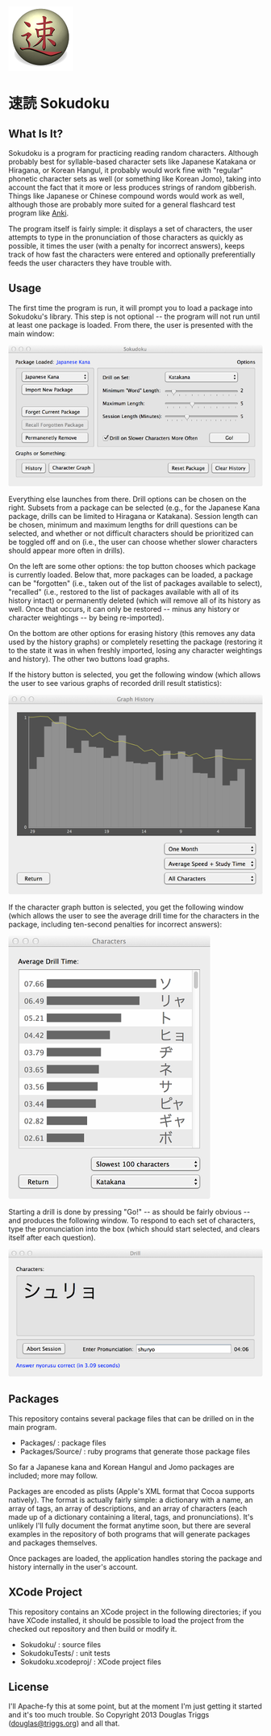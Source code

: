 ![alt logo](Assets/Icon128.png)
# 速読 Sokudoku

## What Is It?

Sokudoku is a program for practicing reading random characters.
Although probably best for syllable-based character sets like Japanese
Katakana or Hiragana, or Korean Hangul, it probably would work fine
with "regular" phonetic character sets as well (or something like
Korean Jomo), taking into account the fact that it more or less
produces strings of random gibberish.  Things like Japanese or Chinese
compound words would work as well, although those are probably more
suited for a general flashcard test program like
[Anki](http://ankisrs.net/).

The program itself is fairly simple: it displays a set of characters,
the user attempts to type in the pronunciation of those characters as
quickly as possible, it times the user (with a penalty for incorrect
answers), keeps track of how fast the characters were entered and
optionally preferentially feeds the user characters they have trouble
with.

## Usage

The first time the program is run, it will prompt you to load a
package into Sokudoku's library.  This step is not optional -- the
program will not run until at least one package is loaded.  From
there, the user is presented with the main window:

![alt main window](Assets/mainwindow.png)

Everything else launches from there.  Drill options can be chosen on
the right.  Subsets from a package can be selected (e.g., for the
Japanese Kana package, drills can be limited to Hiragana or Katakana).
Session length can be chosen, minimum and maximum lengths for drill
questions can be selected, and whether or not difficult characters
should be prioritized can be toggled off and on (i.e., the user can
choose whether slower characters should appear more often in drills).

On the left are some other options: the top button chooses which
package is currently loaded.  Below that, more packages can be loaded,
a package can be "forgotten" (i.e., taken out of the list of packages
available to select), "recalled" (i.e., restored to the list of
packages available with all of its history intact) or permanently
deleted (which will remove all of its history as well.  Once that
occurs, it can only be restored -- minus any history or character
weightings -- by being re-imported).

On the bottom are other options for erasing history (this removes any
data used by the history graphs) or completely resetting the package
(restoring it to the state it was in when freshly imported, losing any
character weightings and history).  The other two buttons load graphs.

If the history button is selected, you get the following window (which
allows the user to see various graphs of recorded drill result
statistics):

![alt character window](Assets/graphwindow.png)

If the character graph button is selected, you get the following
window (which allows the user to see the average drill time for the
characters in the package, including ten-second penalties for
incorrect answers):

![alt character window](Assets/characterwindow.png)

Starting a drill is done by pressing "Go!" -- as should be fairly
obvious -- and produces the following window.  To respond to each
set of characters, type the pronunciation into the box (which should
start selected, and clears itself after each question).

![alt drill window](Assets/drillwindow.png)

## Packages

This repository contains several package files that can be drilled on
in the main program.

- Packages/ : package files
- Packages/Source/ : ruby programs that generate those package files

So far a Japanese kana and Korean Hangul and Jomo packages are included;
more may follow.

Packages are encoded as plists (Apple's XML format that Cocoa supports
natively).  The format is actually fairly simple: a dictionary with a
name, an array of tags, an array of descriptions, and an array of
characters (each made up of a dictionary containing a literal, tags,
and pronunciations).  It's unlikely I'll fully document the format
anytime soon, but there are several examples in the repository of both
programs that will generate packages and packages themselves.

Once packages are loaded, the application handles storing the package
and history internally in the user's account.

## XCode Project

This repository contains an XCode project in the following
directories; if you have XCode installed, it should be possible to
load the project from the checked out repository and then build or
modify it.

- Sokudoku/ : source files
- SokudokuTests/ : unit tests
- Sokudoku.xcodeproj/ : XCode project files

## License

I'll Apache-fy this at some point, but at the moment I'm just getting
it started and it's too much trouble.  So Copyright 2013 Douglas
Triggs (douglas@triggs.org) and all that.
